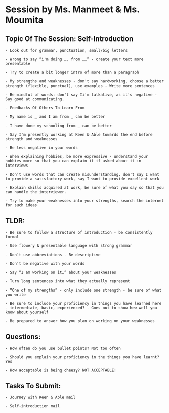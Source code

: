 # Session by Ms. Manmeet & Ms. Moumita

## Topic Of The Session: Self-Introduction

    - Look out for grammar, punctuation, small/big letters

    - Wrong to say “i'm doing …. from ……” - create your text more presentable

    - Try to create a bit longer intro of more than a paragraph

    - My strengths and weaknesses - don't say hardworking, choose a better strength (flexible, punctual), use examples - Write more sentences

    - Be mindful of words: don't say Ii'm talkative, as it's negative - Say good at communicating.

    - Feedbacks Of Others To Learn From

    - My name is _ and I am from _ can be better

    - I have done my schooling from _ can be better

    - Say I'm presently working at Keen & Able towards the end before strength and weaknesses

    - Be less negative in your words

    - When explaining hobbies, be more expressive - understand your hobbies more so that you can explain it if asked about it in interviews

    - Don’t use words that can create misunderstanding, don't say I want to provide a satisfactory work, say I want to provide excellent work

    - Explain skills acquired at work, be sure of what you say so that you can handle the interviewer.

    - Try to make your weaknesses into your strengths, search the internet for such ideas

## TLDR:

    - Be sure to follow a structure of introduction - be consistently formal

    - Use flowery & presentable language with strong grammar

    - Don’t use abbreviations - Be descriptive

    - Don’t be negative with your words

    - Say “I am working on it…” about your weaknesses

    - Turn long sentences into what they actually represent

    - “One of my strengths” - only include one strength - be sure of what you write

    - Be sure to include your proficiency in things you have learned here - intermediate, basic, experienced? - Goes out to show how well you know about yourself

    - Be prepared to answer how you plan on working on your weaknesses

## Questions:

    - How often do you use bullet points? Not too often

    - Should you explain your proficiency in the things you have learnt? Yes

    - How acceptable is being cheesy? NOT ACCEPTABLE!

## Tasks To Submit:

    - Journey with Keen & Able mail

    - Self-introduction mail
